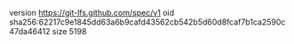 version https://git-lfs.github.com/spec/v1
oid sha256:62217c9e1845dd63a6b9cafd43562cb542b5d60d8fcaf7b1ca2590c47da46412
size 5198
